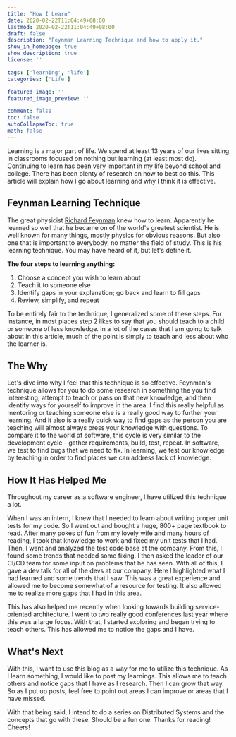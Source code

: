```yaml
---
title: "How I Learn"
date: 2020-02-22T11:04:49+08:00
lastmod: 2020-02-22T11:04:49+08:00
draft: false
description: "Feynman Learning Technique and how to apply it."
show_in_homepage: true
show_description: true
license: ''

tags: ['learning', 'life']
categories: ['Life']

featured_image: ''
featured_image_preview: ''

comment: false
toc: false
autoCollapseToc: true
math: false
---
```


Learning is a major part of life. We spend at least 13 years of our lives sitting in classrooms focused on nothing but learning 
(at least most do). Continuing to learn has been very important in my life beyond school and college. There has been plenty 
of research on how to best do this. This article will explain how I go about learning and why I think it is effective.

## Feynman Learning Technique

The great physicist [Richard Feynman](https://en.wikipedia.org/wiki/Richard_Feynman) knew how to learn. Apparently he learned 
so well that he became on of the world's greatest scientist. He is well known for many things, mostly physics for obvious reasons. 
But also one that is important to everybody, no matter the field of study. This is his learning technique. You may have heard of it, 
but let's define it. 

**The four steps to learning anything:**
1. Choose a concept you wish to learn about
2. Teach it to someone else
3. Identify gaps in your explanation; go back and learn to fill gaps
4. Review, simplify, and repeat

To be entirely fair to the technique, I generalized some of these steps. For instance, in most places step 2 likes to say that you 
should teach to a child or someone of less knowledge. In a lot of the cases that I am going to talk about in this article, much of 
the point is simply to teach and less about who the learner is. 


## The Why

Let's dive into why I feel that this technique is so effective. Feynman's technique allows for you to do some research in something the 
you find interesting, attempt to teach or pass on that new knowledge, and then identify ways for yourself to improve in the area. I find 
this really helpful as mentoring or teaching someone else is a really good way to further your learning. And it also is a really quick 
way to find gaps as the person you are teaching will almost always press your knowledge with questions. To compare it to the world 
of software, this cycle is very similar to the development cycle - gather requirements, build, test, repeat. In software, we test to 
find bugs that we need to fix. In learning, we test our knowledge by teaching in order to find places we can address lack of knowledge. 


## How It Has Helped Me

Throughout my career as a software engineer, I have utilized this technique a lot. 

When I was an intern, I knew that I needed to learn about writing proper unit tests for my code. So I went out and bought a huge, 800+ 
page textbook to read. After many pokes of fun from my lovely wife and many hours of reading, I took that knowledge to work and fixed my 
unit tests that I had. Then, I went and analyzed the test code base at the company. From this, I found some trends that needed some 
fixing. I then asked the leader of our CI/CD team for some input on problems that he has seen. With all of this, I gave a dev talk 
for all of the devs at our company. Here I highlighted what I had learned and some trends that I saw. This was a great experience and 
allowed me to become somewhat of a resource for testing. It also allowed me to realize more gaps that I had in this area. 

This has also helped me recently when looking towards building service-oriented architecture. I went to two really good conferences 
last year where this was a large focus. With that, I started exploring and began trying to teach others. This has allowed me to notice 
the gaps and I have. 

## What's Next

With this, I want to use this blog as a way for me to utilize this technique. As I learn something, I would like to post my learnings. 
This allows me to teach others and notice gaps that I have as I research. Then I can grow that way. So as I put up posts, feel free to 
point out areas I can improve or areas that I have missed. 

With that being said, I intend to do a series on Distributed Systems and the concepts that go with these. Should be a fun one. Thanks 
for reading! Cheers!